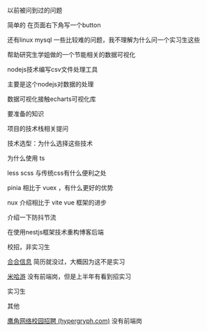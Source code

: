 以前被问到过的问题

简单的 在页面右下角写一个button

还有linux mysql 一些比较难的问题，我不理解为什么问一个实习生这些



帮助研究生学姐做的一个节能相关的数据可视化

nodejs技术编写csv文件处理工具

主要是这个nodejs对数据的处理

数据可视化接触echarts可视化库



要准备的知识 

项目的技术栈相关提问

技术选型：为什么选择这些技术

为什么使用 ts

less scss 与传统css有什么便利之处

pinia 相比于 vuex ，有什么更好的优势

nux 介绍相比于 vite vue 框架的进步

介绍一下防抖节流



在使用nestjs框架技术重构博客后端



校招，非实习生

[合合信息](http://www.intsig.com/recruit)  简历就没过，大概因为这不是实习

[米哈游](https://campus.mihoyo.com/#/campus) 没有前端岗，但是上半年有看到招实习

实习生 



其他

[鹰角网络校园招聘 (hypergryph.com)](https://campus.hypergryph.com/#/) 没有前端岗
